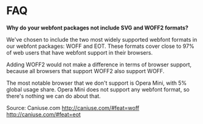 # FAQ

**Why do your webfont packages not include SVG and WOFF2 formats?**

We've chosen to include the two most widely supported webfont formats in our webfont packages: WOFF and EOT. These formats cover close to 97% of web users that have webfont support in their browsers.

Adding WOFF2 would not make a difference in terms of browser support, because all browsers that support WOFF2 also support WOFF.

The most notable browser that we don't support is Opera Mini, with 5% global usage share. Opera Mini does not support any webfont format, so there's nothing we can do about that.

Source: Caniuse.com 
http://caniuse.com/#feat=woff
http://caniuse.com/#feat=eot
